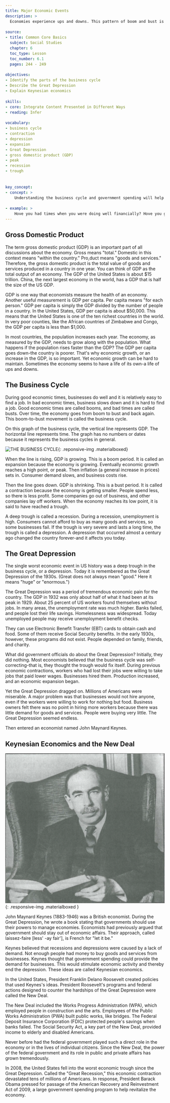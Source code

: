 ```yaml
---
title: Major Economic Events
description: >
  Economies experience ups and downs. This pattern of boom and bust is called the business cycle. At the low point in the cycle, the economy may enter a recession or even a depression. During the Great Depression of the 1930s, the US government drew on the ideas of economist John Maynard Keynes to develop policies that would help the country.

source:
- title: Common Core Basics
  subject: Social Studies
  chapter: 6
  toc_type: Lesson
  toc_number: 6.1
  pages: 244 - 249

objectives:
- Identify the parts of the business cycle
- Describe the Great Depression
- Explain Keynesian economics

skills:
- core: Integrate Content Presented in Different Ways
- reading: Infer

vocabulary:
- business cycle
- contraction
- depression
- expansion
- Great Depression
- gross domestic product (GDP)
- peak
- recession
- trough


key_concept:
- concept: >
    Understanding the business cycle and government spending will help you understand your own finances.

- example: >
    Hove you had times when you were doing well financially? Hove you gone through some tough financial times? Everyone hos ups and downs. Like individuals, the US economy hos its ups and downs. Whether individuals are doing well o~en depends on whether the US economy as a whole is doing well.
---
```

## Gross Domestic Product

The term gross domestic product (GDP) is an important part of all discussions about the economy. Gross means "total." Domestic in this context means "within the country." Pro,duct means "goods and services." Therefore, the gross domestic product is the total value of goods and services produced in a country in one year. You can think of GDP as the total output of an economy. The GDP of the United States is about $15 trillion. China, the next largest economy in the world, has a GDP that is half the size of the US GDP.

GDP is one way that economists measure the health of an economy. Another useful measurement is GDP per capita. Per capita means "for each person." GDP per capita is simply the GDP divided by the number of people in a country. In the United States, GDP per capita is about $50,000. This means that the United States is one of the ten richest countries in the world. In very poor counties, like the African countries of Zimbabwe and Congo, the GDP per capita is less than $1,000.

In most countries, the population increases each year. The economy, as measured by the GDP, needs to grow along with the population. What happens if the population rises faster than the GDP? The GDP per capita goes down-the country is poorer. That's why economic growth, or an increase in the GDP, is so important. Yet economic growth can be hard to maintain. Sometimes the economy seems to have a life of its own-a life of ups and downs.

## The Business Cycle

During good economic times, businesses do well and it is relatively easy to find a job. In bad economic times, business slows down and it is hard to find a job. Good economic times are called booms, and bad times are called busts. Over time, the economy goes from boom to bust and back again. This boom-to-bust movement is called the business cycle.

On this graph of the business cycle, the vertical line represents GDP. The horizontal line represents time. The graph has no numbers or dates because it represents the business cycles in general.

![THE BUSINESS CYCLE](-business_cycle.png){: .reponsive-img .materialboxed}

When the line is rising, GDP is growing. This is a boom period. It is called an expansion because the economy is growing. Eventually economic growth reaches a high point, or peak. Then inflation (a general increase in prices) sets in. Consumer demand slows, and business costs rise.

Then the line goes down. GDP is shrinking. This is a bust period. It is called a contraction because the economy is getting smaller. People spend less, so there is less profit. Some companies go out of business, and other companies lay off workers. When the economy reaches its low point, it is said to have reached a trough.

A deep trough is called a recession. During a recession, unemployment is high. Consumers cannot afford to buy as many goods and services, so some businesses fail. If the trough is very severe and lasts a long time, the trough is called a depression. A depression that occurred almost a century ago changed the country forever-and it affects you today.

## The Great Depression

The single worst economic event in US history was a deep trough in the business cycle, or a depression. Today it is remembered as the Great Depression of the 1930s. (Great does not always mean "good." Here it means "huge" or "enormous.")

The Great Depression was a period of tremendous economic pain for the country. The GDP in 1932 was only about half of what it had been at its peak in 1929. About 25 percent of US workers found themselves without jobs. In many areas, the unemployment rate was much higher. Banks failed, and people lost their life savings. Homelessness was widespread. Today unemployed people may receive unemployment benefit checks.

They can use Electronic Benefit Transfer (EBT) cards to obtain cash and food. Some of them receive Social Security benefits. In the early 1930s, however, these programs did not exist. People depended on family, friends, and charity.

What did government officials do about the Great Depression? Initially, they did nothing. Most economists believed that the business cycle was self-correcting-that is, they thought the trough would fix itself. During previous economic contractions, workers who had lost their jobs were willing to take jobs that paid lower wages. Businesses hired them. Production increased, and an economic expansion began.

Yet the Great Depression dragged on. Millions of Americans were miserable. A major problem was that businesses would not hire anyone, even if the workers were willing to work for nothing but food. Business owners felt there was no point in hiring more workers because there was little demand for goods and services. People were buying very little. The Great Depression seemed endless.

Then entered an economist named John Maynard Keynes.

## Keynesian Economics and the New Deal

![John Maynard Keynes](img/john_maynard_kaynes.png){: .responsive-img .materialboxed }

John Maynard Keynes (1883-1946) was a British economist. During the Great Depression, he wrote a book stating that governments should use their powers to manage economies. Economists had previously argued that government should stay out of economic affairs. Their approach, called laissez-faire [less' -ay fair'], is French for "let it be."

Keynes believed that recessions and depressions were caused by a lack of demand. Not enough people had money to buy goods and services from businesses. Keynes thought that government spending could provide the demand for businesses. This would stimulate economic activity and thereby end the depression. These ideas are called Keynesian economics.

In the United States, President Franklin Delano Roosevelt created policies that used Keynes's ideas. President Roosevelt's programs and federal actions designed to counter the hardships of the Great Depression were called the New Deal.

The New Deal included the Works Progress Administration (WPA), which employed people in construction and the arts. Employees of the Public Works Administration (PWA) built public works, like bridges. The Federal Deposit Insurance Corporation (FDIC) protected people's savings when banks failed. The Social Security Act, a key part of the New Deal, provided income to elderly and disabled Americans.

Never before had the federal government played such a direct role in the economy or in the lives of individual citizens. Since the New Deal, the power of the federal government and its role in public and private affairs has grown tremendously.

In 2008, the United States fell into the worst economic trough since the Great Depression. Called the "Great Recession," this economic contraction devastated tens of millions of Americans. In response, President Barack Obama pressed for passage of the American Recovery and Reinvestment Act of 2009, a large government spending program to help revitalize the economy.